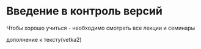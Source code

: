 # Введение в контроль версий
Чтобы хорошо учиться - необходимо смотреть все лекции и семинары


дополнение к тексту(vetka2)